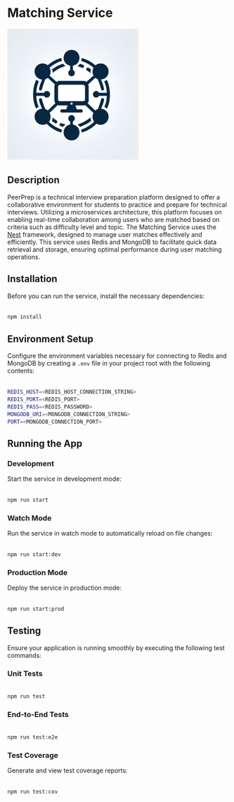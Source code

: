 # Matching Service

![PeerPrep Logo](../../GuideAssets/Logo.png)

## Description

PeerPrep is a technical interview preparation platform designed to offer a
collaborative environment for students to practice and prepare for technical
interviews. Utilizing a microservices architecture, this platform focuses on
enabling real-time collaboration among users who are matched based on criteria
such as difficulty level and topic. The Matching Service uses the
[Nest](https://github.com/nestjs/nest) framework, designed to manage user
matches effectively and efficiently. This service uses Redis and MongoDB to
facilitate quick data retrieval and storage, ensuring optimal performance during
user matching operations.

## Installation

Before you can run the service, install the necessary dependencies:

```bash

npm install

```

## Environment Setup

Configure the environment variables necessary for connecting to Redis and
MongoDB by creating a `.env` file in your project root with the following contents:

```bash

REDIS_HOST=<REDIS_HOST_CONNECTION_STRING>
REDIS_PORT=<REDIS_PORT>
REDIS_PASS=<REDIS_PASSWORD>
MONGODB_URI=<MONGODB_CONNECTION_STRING>
PORT=<MONGODB_CONNECTION_PORT>

```

## Running the App

### Development

Start the service in development mode:

```bash

npm run start

```

### Watch Mode

Run the service in watch mode to automatically reload on file changes:

```bash

npm run start:dev

```

### Production Mode

Deploy the service in production mode:

```bash

npm run start:prod

```

## Testing

Ensure your application is running smoothly by executing the following test commands:

### Unit Tests

```bash

npm run test

```

### End-to-End Tests

```bash

npm run test:e2e

```

### Test Coverage

Generate and view test coverage reports:

```bash

npm run test:cov

```
